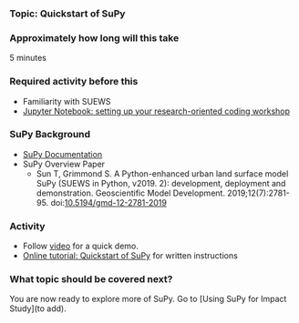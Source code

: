 ### Topic: Quickstart of SuPy


### Approximately how long will this take
5 minutes

### Required activity before this
* Familiarity with SUEWS
* [Jupyter Notebook: setting up your research-oriented coding workshop](setting-up)

### SuPy Background
* [SuPy Documentation](https://supy.readthedocs.io/)
* SuPy Overview Paper
  * Sun T, Grimmond S. A Python-enhanced urban land surface model SuPy (SUEWS in Python, v2019. 2): development, deployment and demonstration. Geoscientific Model Development. 2019;12(7):2781-95. doi:[10.5194/gmd-12-2781-2019](https://doi.org/10.5194/gmd-12-2781-2019)


### Activity
* Follow [video]() for a quick demo.
* [Online tutorial: Quickstart of SuPy](https://supy.readthedocs.io/en/latest/tutorial/quick-start.html) for written instructions


### What topic should be covered next?

You are now ready to explore more of SuPy. Go to [Using SuPy for Impact Study](to add).
